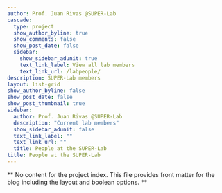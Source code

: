 ```yaml
---
author: Prof. Juan Rivas @SUPER-Lab
cascade:
  type: project
  show_author_byline: true
  show_comments: false
  show_post_date: false
  sidebar:
    show_sidebar_adunit: true
    text_link_label: View all lab members
    text_link_url: /labpeople/
description: SUPER-Lab members
layout: list-grid
show_author_byline: false
show_post_date: false
show_post_thumbnail: true
sidebar:
  author: Prof. Juan Rivas @SUPER-Lab
  description: "Current lab members"
  show_sidebar_adunit: false
  text_link_label: ""
  text_link_url: ""
  title: People at the SUPER-Lab
title: People at the SUPER-Lab
---
```


** No content for the project index. This file provides front matter for the blog including the layout and boolean options. **
